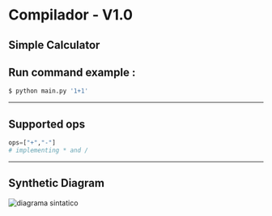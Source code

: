 # Compilador - V1.0
Simple Calculator
---
## Run command example : 

```python
$ python main.py '1+1'
```
---
## Supported ops 
```python
ops=["+","-"]
# implementing * and / 
```
---
## Synthetic Diagram  
![diagrama sintatico](https://i.imgur.com/PyxcTxw.jpg)